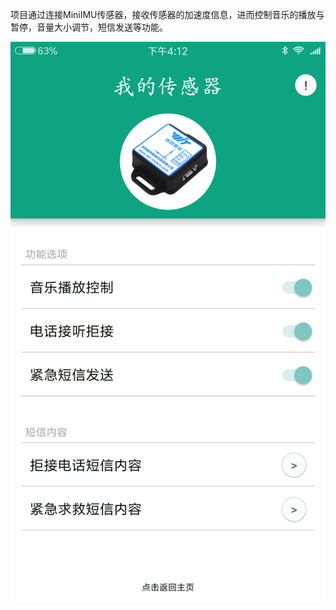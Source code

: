 项目通过连接MiniIMU传感器，接收传感器的加速度信息，进而控制音乐的播放与暂停，音量大小调节，短信发送等功能。


![运行结果](https://github.com/ChenCoin/Android-MiniIMU/blob/master/screenshot.png)

